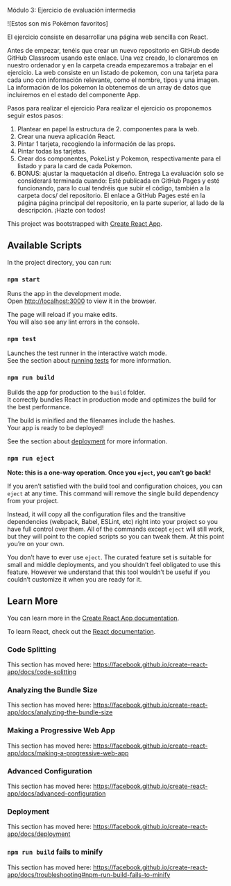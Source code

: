 Módulo 3: Ejercicio de evaluación intermedia

![Estos son mis Pokémon favoritos]

El ejercicio consiste en desarrollar una página web sencilla con React.

Antes de empezar, tenéis que crear un nuevo repositorio en GitHub desde GitHub Classroom usando este enlace. Una vez creado, lo clonaremos en nuestro ordenador y en la carpeta creada empezaremos a trabajar en el ejercicio. La web consiste en un listado de pokemon, con una tarjeta para cada uno con información relevante, como el nombre, tipos y una imagen. La información de los pokemon la obtenemos de un array de datos que incluiremos en el estado del componente App.

Pasos para realizar el ejercicio Para realizar el ejercicio os proponemos seguir estos pasos:

1. Plantear en papel la estructura de 2. componentes para la web.
2. Crear una nueva aplicación React.
3. Pintar 1 tarjeta, recogiendo la información de las props.
4. Pintar todas las tarjetas.
5. Crear dos componentes, PokeList y Pokemon, respectivamente para el listado y para la card de cada Pokemon.
6. BONUS: ajustar la maquetación al diseño. Entrega La evaluación solo se considerará terminada cuando: Esté publicada en GitHub Pages y esté funcionando, para lo cual tendréis que subir el código, también a la carpeta docs/ del repositorio. El enlace a GitHub Pages esté en la página página principal del repositorio, en la parte superior, al lado de la descripción. ¡Hazte con todos!

This project was bootstrapped with [Create React App](https://github.com/facebook/create-react-app).

## Available Scripts

In the project directory, you can run:

### `npm start`

Runs the app in the development mode.<br />
Open [http://localhost:3000](http://localhost:3000) to view it in the browser.

The page will reload if you make edits.<br />
You will also see any lint errors in the console.

### `npm test`

Launches the test runner in the interactive watch mode.<br />
See the section about [running tests](https://facebook.github.io/create-react-app/docs/running-tests) for more information.

### `npm run build`

Builds the app for production to the `build` folder.<br />
It correctly bundles React in production mode and optimizes the build for the best performance.

The build is minified and the filenames include the hashes.<br />
Your app is ready to be deployed!

See the section about [deployment](https://facebook.github.io/create-react-app/docs/deployment) for more information.

### `npm run eject`

**Note: this is a one-way operation. Once you `eject`, you can’t go back!**

If you aren’t satisfied with the build tool and configuration choices, you can `eject` at any time. This command will remove the single build dependency from your project.

Instead, it will copy all the configuration files and the transitive dependencies (webpack, Babel, ESLint, etc) right into your project so you have full control over them. All of the commands except `eject` will still work, but they will point to the copied scripts so you can tweak them. At this point you’re on your own.

You don’t have to ever use `eject`. The curated feature set is suitable for small and middle deployments, and you shouldn’t feel obligated to use this feature. However we understand that this tool wouldn’t be useful if you couldn’t customize it when you are ready for it.

## Learn More

You can learn more in the [Create React App documentation](https://facebook.github.io/create-react-app/docs/getting-started).

To learn React, check out the [React documentation](https://reactjs.org/).

### Code Splitting

This section has moved here: https://facebook.github.io/create-react-app/docs/code-splitting

### Analyzing the Bundle Size

This section has moved here: https://facebook.github.io/create-react-app/docs/analyzing-the-bundle-size

### Making a Progressive Web App

This section has moved here: https://facebook.github.io/create-react-app/docs/making-a-progressive-web-app

### Advanced Configuration

This section has moved here: https://facebook.github.io/create-react-app/docs/advanced-configuration

### Deployment

This section has moved here: https://facebook.github.io/create-react-app/docs/deployment

### `npm run build` fails to minify

This section has moved here: https://facebook.github.io/create-react-app/docs/troubleshooting#npm-run-build-fails-to-minify
